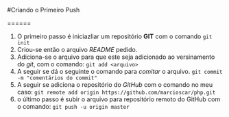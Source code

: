 #Criando o Primeiro Push

======

1. O primeiro passo é iniciazliar um repositório **GIT** com o comando ``git init``
2. Criou-se então o arquivo *README* pedido.
3. Adiciona-se o arquivo para que este seja adicionado ao versinamento do *git*, com o comando: ```git add <arquivo>```
4. A seguir se dá o seguinte o comando para *comitar* o arquivo. ```git commit -m "comentários do commit"```
5. A seguir se adiciona o repositório do *GitHub* com o comando no meu caso: ```git remote add origin https://github.com/marcioscar/php.git```
6. o último passo é subir o arquivo para repositório remoto do GitHub com o comando: ```git push -u origin master```
